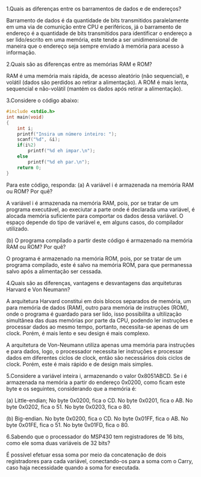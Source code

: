1.Quais as diferenças entre os barramentos de dados e de endereços?

Barramento de dados é da quantidade de bits transmitidos paralelamente em uma via de comunição entre CPU e periféricos, já o barramento de endereço é a quantidade de bits transmitidos para identificar o endereço a ser lido/escrito em uma memória, este tende a ser unidimensional de maneira que o endereço seja sempre enviado à memória para acesso à informação.

2.Quais são as diferenças entre as memórias RAM e ROM?

RAM é uma memória mais rápida, de acesso aleatório (não sequencial), e volátil (dados são perdidos ao retirar a alimentação). A ROM é mais lenta, sequencial e não-volátil (mantém os dados após retirar a alimentação).

3.Considere o código abaixo:

```C
#include <stdio.h>
int main(void)
{
	int i;
	printf("Insira um número inteiro: ");
	scanf("%d", &i);
	if(i%2)
		printf("%d eh impar.\n");
	else
		printf("%d eh par.\n");
	return 0;
}
```

Para este código, responda:
(a) A variável i é armazenada na memória RAM ou ROM? Por quê?

A variável i é armazenada na memória RAM, pois, por se tratar de um programa executável, ao execiutar a parte onde é declarada uma variável, é alocada memória suficiente para comportar os dados dessa variável. O espaço depende do tipo de variável e, em alguns casos, do compilador utilizado.

(b) O programa compilado a partir deste código é armazenado na memória RAM ou ROM? Por quê?

O programa é armazenado na memória ROM, pois, por se tratar de um programa compilado, este é salvo na memória ROM, para que permanessa salvo após a alimentação ser cessada.

4.Quais são as diferenças, vantagens e desvantagens das arquiteturas Harvard e Von Neumann?

A arquitetura Harvard constitui em dois blocos separados de memória, um para memória de dados (RAM), outro para memória de instruções (ROM), onde o programa é guardado para ser lido, isso possibilita a ultilização simultânea das duas memórias por parte da CPU, podendo ler instruções e processar dados ao mesmo tempo, portanto, necessita-se apenas de um clock. Porém, é mais lento e seu design é mais complexo.

A arquitetura de Von-Neumann utiliza apenas uma memória para instruções e para dados, logo, o processador necessita ler instruções e processar dados em diferentes ciclos de clock, então são necessários dois ciclos de clock. Porém, este é mais rápido e de design mais simples.

5.Considere a variável inteira i, armazenando o valor 0x8051ABCD. Se i é armazenada na memória a partir do endereço 0x0200, como ficam este byte e os seguintes, considerando que a memória é:

(a) Little-endian;
 No byte 0x0200, fica o CD. No byte 0x0201, fica o AB. No byte 0x0202, fica o 51. No byte 0x0203, fica o 80.

(b) Big-endian.
 No byte 0x0200, fica o CD. No byte 0x01FF, fica o AB. No byte 0x01FE, fica o 51. No byte 0x01FD, fica o 80.

6.Sabendo que o processador do MSP430 tem registradores de 16 bits, como ele soma duas variáveis de 32 bits?

É possível efetuar essa soma por meio da concatenação de dois registradores para cada variável, conectando-os para a soma com o Carry, caso haja necessidade quando a soma for executada.
